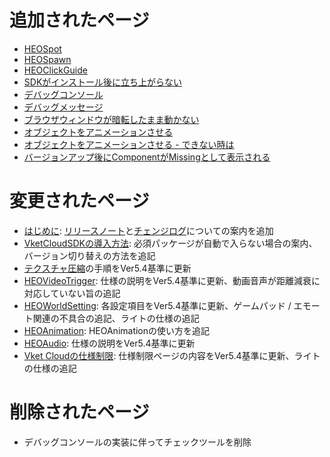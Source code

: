 # 追加されたページ
- [HEOSpot](https://vrhikky.github.io/VketCloudSDK_Documents/5.4/ja/HEOComponents/HEOSpot.html)
- [HEOSpawn](https://vrhikky.github.io/VketCloudSDK_Documents/5.4/ja/HEOComponents/HEOSpawn.html)
- [HEOClickGuide](https://vrhikky.github.io/VketCloudSDK_Documents/5.4/ja/HEOComponents/HEOClickGuide.html)
- [SDKがインストール後に立ち上がらない](https://vrhikky.github.io/VketCloudSDK_Documents/5.4/ja/troubleshooting/InstallingDeeplink.html)
- [デバッグコンソール](https://vrhikky.github.io/VketCloudSDK_Documents/5.4/ja/debugconsole/debugconsole.html)
- [デバッグメッセージ](https://vrhikky.github.io/VketCloudSDK_Documents/5.4/ja/debugconsole/debugmessage.html)
- [ブラウザウィンドウが暗転したまま動かない](https://vrhikky.github.io/VketCloudSDK_Documents/5.4/ja/troubleshooting/BrowserBlackWindow.html)
- [オブジェクトをアニメーションさせる](https://vrhikky.github.io/VketCloudSDK_Documents/5.4/ja/WorldMakingGuide/PropAnimation.html)
- [オブジェクトをアニメーションさせる - できない時は](https://vrhikky.github.io/VketCloudSDK_Documents/5.4/ja/WorldMakingGuide/PropAnimation_TroubleShooting.html)
- [バージョンアップ後にComponentがMissingとして表示される](https://vrhikky.github.io/VketCloudSDK_Documents/5.4/ja/troubleshooting/MissingComponents.html)

# 変更されたページ
- [はじめに](https://vrhikky.github.io/VketCloudSDK_Documents/5.4/ja/index.html): [リリースノート](https://vrhikky.github.io/VketCloudSDK_Documents/5.4/ja/releasenote/releasenote-5.4.html)と[チェンジログ](https://vrhikky.github.io/VketCloudSDK_Documents/5.4/ja/changelog/changelog-5.4.html)についての案内を追加
- [VketCloudSDKの導入方法](https://vrhikky.github.io/VketCloudSDK_Documents/5.4/ja/AboutVketCloudSDK/SetupSDK_external.html): 必須パッケージが自動で入らない場合の案内、バージョン切り替えの方法を追記
- [テクスチャ圧縮](https://vrhikky.github.io/VketCloudSDK_Documents/5.4/ja/heoexporter/he_TextureCompression.html)の手順をVer5.4基準に更新
- [HEOVideoTrigger](https://vrhikky.github.io/VketCloudSDK_Documents/5.4/ja/HEOComponents/HEOVideoTrigger.html): 仕様の説明をVer5.4基準に更新、動画音声が距離減衰に対応していない旨の追記
- [HEOWorldSetting](https://vrhikky.github.io/VketCloudSDK_Documents/5.4/ja/HEOComponents/HEOWorldSetting.html): 各設定項目をVer5.4基準に更新、ゲームパッド / エモート関連の不具合の追記、ライトの仕様の追記
- [HEOAnimation](https://vrhikky.github.io/VketCloudSDK_Documents/5.4/ja/HEOComponents/HEOAnimation.html): HEOAnimationの使い方を追記
- [HEOAudio](https://vrhikky.github.io/VketCloudSDK_Documents/5.4/ja/HEOComponents/HEOAudio.html): 仕様の説明をVer5.4基準に更新
- [Vket Cloudの仕様制限](https://vrhikky.github.io/VketCloudSDK_Documents/5.4/ja/WorldMakingGuide/UnityGuidelines.html): 仕様制限ページの内容をVer5.4基準に更新、ライトの仕様の追記

# 削除されたページ
- デバッグコンソールの実装に伴ってチェックツールを削除